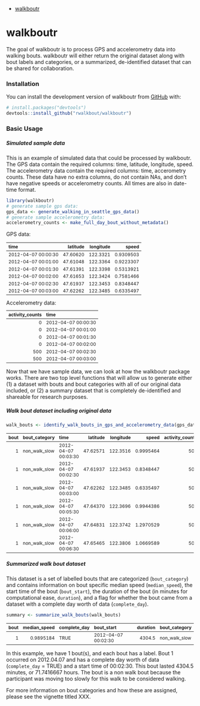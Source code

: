 
- <a href="#walkboutr" id="toc-walkboutr">walkboutr</a>

<!-- README.md is generated from README.Rmd. Please edit that file -->

# walkboutr

<!-- badges: start -->
<!-- badges: end -->

The goal of walkboutr is to process GPS and accelerometry data into
walking bouts. walkboutr will either return the original dataset along
with bout labels and categories, or a summarized, de-identified dataset
that can be shared for collaboration.

### Installation

You can install the development version of walkboutr from
[GitHub](https://github.com/) with:

``` r
# install.packages("devtools")
devtools::install_github("rwalkbout/walkboutr")
```

### Basic Usage

##### Simulated sample data

This is an example of simulated data that could be processed by
walkboutr. The GPS data contain the required columns: time, latitude,
longitude, speed. The accelerometry data contain the required columns:
time, accerometry counts. These data have no extra columns, do not
contain NAs, and don’t have negative speeds or accelerometry counts. All
times are also in date-time format.

``` r
library(walkboutr)
# generate sample gps data:
gps_data <- generate_walking_in_seattle_gps_data() 
# generate sample accelerometry data:
accelerometry_counts <- make_full_day_bout_without_metadata() 
```

GPS data:
<table class="table" style="font-size: 12px; margin-left: auto; margin-right: auto;">
<thead>
<tr>
<th style="text-align:left;">
time
</th>
<th style="text-align:right;">
latitude
</th>
<th style="text-align:right;">
longitude
</th>
<th style="text-align:right;">
speed
</th>
</tr>
</thead>
<tbody>
<tr>
<td style="text-align:left;">
2012-04-07 00:00:30
</td>
<td style="text-align:right;">
47.60620
</td>
<td style="text-align:right;">
122.3321
</td>
<td style="text-align:right;">
0.9309503
</td>
</tr>
<tr>
<td style="text-align:left;">
2012-04-07 00:01:00
</td>
<td style="text-align:right;">
47.61048
</td>
<td style="text-align:right;">
122.3364
</td>
<td style="text-align:right;">
0.9223307
</td>
</tr>
<tr>
<td style="text-align:left;">
2012-04-07 00:01:30
</td>
<td style="text-align:right;">
47.61391
</td>
<td style="text-align:right;">
122.3398
</td>
<td style="text-align:right;">
0.5313921
</td>
</tr>
<tr>
<td style="text-align:left;">
2012-04-07 00:02:00
</td>
<td style="text-align:right;">
47.61653
</td>
<td style="text-align:right;">
122.3424
</td>
<td style="text-align:right;">
0.7581466
</td>
</tr>
<tr>
<td style="text-align:left;">
2012-04-07 00:02:30
</td>
<td style="text-align:right;">
47.61937
</td>
<td style="text-align:right;">
122.3453
</td>
<td style="text-align:right;">
0.8348447
</td>
</tr>
<tr>
<td style="text-align:left;">
2012-04-07 00:03:00
</td>
<td style="text-align:right;">
47.62262
</td>
<td style="text-align:right;">
122.3485
</td>
<td style="text-align:right;">
0.6335497
</td>
</tr>
</tbody>
</table>
Accelerometry data:
<table class="table" style="font-size: 12px; margin-left: auto; margin-right: auto;">
<thead>
<tr>
<th style="text-align:right;">
activity_counts
</th>
<th style="text-align:left;">
time
</th>
</tr>
</thead>
<tbody>
<tr>
<td style="text-align:right;">
0
</td>
<td style="text-align:left;">
2012-04-07 00:00:30
</td>
</tr>
<tr>
<td style="text-align:right;">
0
</td>
<td style="text-align:left;">
2012-04-07 00:01:00
</td>
</tr>
<tr>
<td style="text-align:right;">
0
</td>
<td style="text-align:left;">
2012-04-07 00:01:30
</td>
</tr>
<tr>
<td style="text-align:right;">
0
</td>
<td style="text-align:left;">
2012-04-07 00:02:00
</td>
</tr>
<tr>
<td style="text-align:right;">
500
</td>
<td style="text-align:left;">
2012-04-07 00:02:30
</td>
</tr>
<tr>
<td style="text-align:right;">
500
</td>
<td style="text-align:left;">
2012-04-07 00:03:00
</td>
</tr>
</tbody>
</table>
<p>
<p>

Now that we have sample data, we can look at how the walkboutr package
works. There are two top level functions that will allow us to generate
either (1) a dataset with bouts and bout categories with all of our
original data included, or (2) a summary dataset that is completely
de-identified and shareable for research purposes.

##### Walk bout dataset including original data

``` r
walk_bouts <- identify_walk_bouts_in_gps_and_accelerometry_data(gps_data,accelerometry_counts)
```

<table class="table table table" style="margin-left: auto; margin-right: auto; font-size: 12px; margin-left: auto; margin-right: auto; margin-left: auto; margin-right: auto;">
<thead>
<tr>
<th style="text-align:right;">
bout
</th>
<th style="text-align:left;">
bout_category
</th>
<th style="text-align:left;">
time
</th>
<th style="text-align:right;">
latitude
</th>
<th style="text-align:right;">
longitude
</th>
<th style="text-align:right;">
speed
</th>
<th style="text-align:right;">
activity_counts
</th>
<th style="text-align:left;">
inactive
</th>
<th style="text-align:left;">
non_wearing
</th>
<th style="text-align:right;">
n_epochs_date
</th>
<th style="text-align:left;">
complete_day
</th>
</tr>
</thead>
<tbody>
<tr>
<td style="text-align:right;">
1
</td>
<td style="text-align:left;">
non_walk_slow
</td>
<td style="text-align:left;">
2012-04-07 00:03:30
</td>
<td style="text-align:right;">
47.62571
</td>
<td style="text-align:right;">
122.3516
</td>
<td style="text-align:right;">
0.9995464
</td>
<td style="text-align:right;">
500
</td>
<td style="text-align:left;">
FALSE
</td>
<td style="text-align:left;">
FALSE
</td>
<td style="text-align:right;">
8616
</td>
<td style="text-align:left;">
TRUE
</td>
</tr>
<tr>
<td style="text-align:right;">
1
</td>
<td style="text-align:left;">
non_walk_slow
</td>
<td style="text-align:left;">
2012-04-07 00:02:30
</td>
<td style="text-align:right;">
47.61937
</td>
<td style="text-align:right;">
122.3453
</td>
<td style="text-align:right;">
0.8348447
</td>
<td style="text-align:right;">
500
</td>
<td style="text-align:left;">
FALSE
</td>
<td style="text-align:left;">
FALSE
</td>
<td style="text-align:right;">
8616
</td>
<td style="text-align:left;">
TRUE
</td>
</tr>
<tr>
<td style="text-align:right;">
1
</td>
<td style="text-align:left;">
non_walk_slow
</td>
<td style="text-align:left;">
2012-04-07 00:03:00
</td>
<td style="text-align:right;">
47.62262
</td>
<td style="text-align:right;">
122.3485
</td>
<td style="text-align:right;">
0.6335497
</td>
<td style="text-align:right;">
500
</td>
<td style="text-align:left;">
FALSE
</td>
<td style="text-align:left;">
FALSE
</td>
<td style="text-align:right;">
8616
</td>
<td style="text-align:left;">
TRUE
</td>
</tr>
<tr>
<td style="text-align:right;">
1
</td>
<td style="text-align:left;">
non_walk_slow
</td>
<td style="text-align:left;">
2012-04-07 00:05:30
</td>
<td style="text-align:right;">
47.64370
</td>
<td style="text-align:right;">
122.3696
</td>
<td style="text-align:right;">
0.9944386
</td>
<td style="text-align:right;">
500
</td>
<td style="text-align:left;">
FALSE
</td>
<td style="text-align:left;">
FALSE
</td>
<td style="text-align:right;">
8616
</td>
<td style="text-align:left;">
TRUE
</td>
</tr>
<tr>
<td style="text-align:right;">
1
</td>
<td style="text-align:left;">
non_walk_slow
</td>
<td style="text-align:left;">
2012-04-07 00:06:00
</td>
<td style="text-align:right;">
47.64831
</td>
<td style="text-align:right;">
122.3742
</td>
<td style="text-align:right;">
1.2970529
</td>
<td style="text-align:right;">
500
</td>
<td style="text-align:left;">
FALSE
</td>
<td style="text-align:left;">
FALSE
</td>
<td style="text-align:right;">
8616
</td>
<td style="text-align:left;">
TRUE
</td>
</tr>
<tr>
<td style="text-align:right;">
1
</td>
<td style="text-align:left;">
non_walk_slow
</td>
<td style="text-align:left;">
2012-04-07 00:06:30
</td>
<td style="text-align:right;">
47.65465
</td>
<td style="text-align:right;">
122.3806
</td>
<td style="text-align:right;">
1.0669589
</td>
<td style="text-align:right;">
500
</td>
<td style="text-align:left;">
FALSE
</td>
<td style="text-align:left;">
FALSE
</td>
<td style="text-align:right;">
8616
</td>
<td style="text-align:left;">
TRUE
</td>
</tr>
</tbody>
</table>

##### Summarized walk bout dataset

This dataset is a set of labelled bouts that are categorized
(`bout_category`) and contains information on bout specific median speed
(`median_speed`), the start time of the bout (`bout_start`), the
duration of the bout (in minutes for computational ease, `duration`),
and a flag for whether the bout came from a dataset with a complete day
worth of data (`complete_day`).

``` r
summary <- summarize_walk_bouts(walk_bouts)
```

<table class="table" style="font-size: 12px; margin-left: auto; margin-right: auto;">
<thead>
<tr>
<th style="text-align:right;">
bout
</th>
<th style="text-align:right;">
median_speed
</th>
<th style="text-align:left;">
complete_day
</th>
<th style="text-align:left;">
bout_start
</th>
<th style="text-align:right;">
duration
</th>
<th style="text-align:left;">
bout_category
</th>
</tr>
</thead>
<tbody>
<tr>
<td style="text-align:right;">
1
</td>
<td style="text-align:right;">
0.9895184
</td>
<td style="text-align:left;">
TRUE
</td>
<td style="text-align:left;">
2012-04-07 00:02:30
</td>
<td style="text-align:right;">
4304.5
</td>
<td style="text-align:left;">
non_walk_slow
</td>
</tr>
</tbody>
</table>

In this example, we have 1 bout(s), and each bout has a label. Bout 1
occurred on 2012.04.07 and has a complete day worth of data
(`complete_day` = TRUE) and a start time of 00:02:30. This bout lasted
4304.5 minutes, or 71.7416667 hours. The bout is a non walk bout because
the participant was moving too slowly for this walk to be considered
walking.

For more information on bout categories and how these are assigned,
please see the vignette titled XXX.
